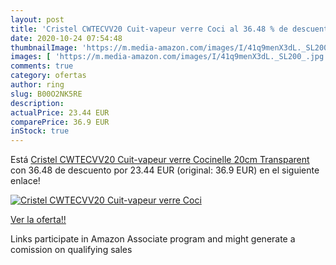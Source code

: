 ```yaml
---
layout: post
title: 'Cristel CWTECVV20 Cuit-vapeur verre Coci al 36.48 % de descuento'
date: 2020-10-24 07:54:48
thumbnailImage: 'https://m.media-amazon.com/images/I/41q9menX3dL._SL200_.jpg'
images: [ 'https://m.media-amazon.com/images/I/41q9menX3dL._SL200_.jpg' ]
comments: true
category: ofertas
author: ring
slug: B00O2NK5RE
description:
actualPrice: 23.44 EUR
comparePrice: 36.9 EUR
inStock: true
---
```


Está [Cristel CWTECVV20 Cuit-vapeur verre Cocinelle 20cm  Transparent](https://www.amazon.fr/dp/B00O2NK5RE/?tag=tolees0d-21) con 36.48 de descuento por 23.44 EUR (original: 36.9 EUR) en el siguiente enlace!

[![Cristel CWTECVV20 Cuit-vapeur verre Coci](https://m.media-amazon.com/images/I/41q9menX3dL._SL200_.jpg)](https://www.amazon.fr/dp/B00O2NK5RE/?tag=tolees0d-21)

[Ver la oferta!!](https://www.amazon.fr/dp/B00O2NK5RE/?tag=tolees0d-21)

Links participate in Amazon Associate program and might generate a comission on qualifying sales


